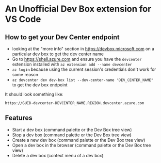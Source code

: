 # An Unofficial Dev Box extension for VS Code

## How to get your Dev Center endpoint

* looking at the "more info" section in https://devbox.microsoft.com on a particular dev box to get the dev center name
* Go to https://shell.azure.com and ensure you have the `devcenter` extension installed with `az extension add --name devcenter`
* `az login` because using the current session's credentials don't work for some reason
* `az devcenter dev dev-box list --dev-center-name "DEV_CENTER_NAME"` to get the dev box endpoint

It should look something like:
```
https://GUID-devcenter-DEVCENTER_NAME.REGION.devcenter.azure.com
```

## Features
* Start a dev box (command palette or the Dev Box tree view)
* Stop a dev box (command palette or the Dev Box tree view)
* Create a new dev box (command palette or the Dev Box tree view)
* Open a dev box in the browser (command palette or the Dev Box tree view)
* Delete a dev box (context menu of a dev box)
